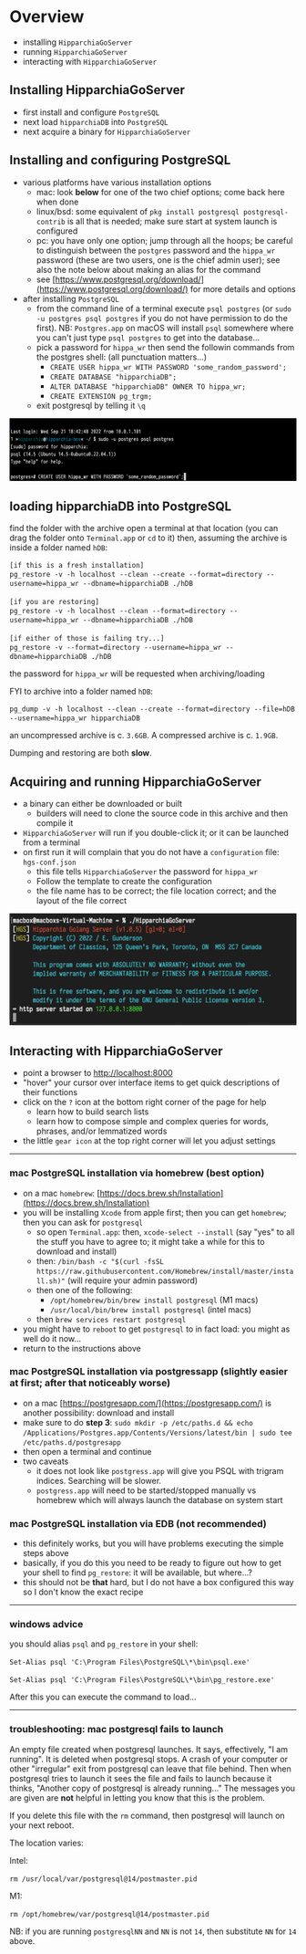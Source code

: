 # Overview

- installing `HipparchiaGoServer` 
- running `HipparchiaGoServer`
- interacting with `HipparchiaGoServer`

## Installing HipparchiaGoServer

- first install and configure `PostgreSQL`
- next load `hipparchiaDB` into `PostgreSQL`
- next acquire a binary for `HipparchiaGoServer`

## Installing and configuring PostgreSQL 

- various platforms have various installation options
  - mac: look **below** for one of the two chief options; come back here when done
  - linux/bsd: some equivalent of `pkg install postgresql postgresql-contrib` is all that is needed; make sure start at system launch is configured
  - pc: you have only one option; jump through all the hoops; be careful to distinguish between the `postgres` password and the `hippa_wr` password (these are two users, one is the chief admin user); see also the note below about making an alias for the command
  - see [https://www.postgresql.org/download/](https://www.postgresql.org/download/) for more details and options
 - after installing `PostgreSQL`
   - from the command line of a terminal execute `psql postgres` (or `sudo -u postgres psql postgres` if you do not have permission to do the first). NB: `Postgres.app` on macOS will install `psql` somewhere where you can't just type `psql postgres` to get into the database...
   - pick a password for `hippa_wr` then send the followin commands from the postgres shell: (all punctuation matters...)
       - `CREATE USER hippa_wr WITH PASSWORD 'some_random_password';`
       - `CREATE DATABASE "hipparchiaDB";`
       - `ALTER DATABASE "hipparchiaDB" OWNER TO hippa_wr;`
       - `CREATE EXTENSION pg_trgm;`
   - exit postgresql by telling it `\q`

![psql](gitimg/postreslogin.png)

## loading hipparchiaDB into PostgreSQL

find the folder with the archive
open a terminal at that location (you can drag the folder onto `Terminal.app` or `cd` to it)
then, assuming the archive is inside a folder named `hDB`:
```
[if this is a fresh installation]
pg_restore -v -h localhost --clean --create --format=directory --username=hippa_wr --dbname=hipparchiaDB ./hDB

[if you are restoring]
pg_restore -v -h localhost --clean --format=directory --username=hippa_wr --dbname=hipparchiaDB ./hDB

[if either of those is failing try...]
pg_restore -v --format=directory --username=hippa_wr --dbname=hipparchiaDB ./hDB

```
the password for `hippa_wr` will be requested when archiving/loading

FYI to archive into a folder named `hDB`:
```
pg_dump -v -h localhost --clean --create --format=directory --file=hDB --username=hippa_wr hipparchiaDB
```

an uncompressed archive is c. `3.6GB`. A compressed archive is c. `1.9GB`.

Dumping and restoring are both **slow**. 

## Acquiring and running HipparchiaGoServer

- a binary can either be downloaded or built
  - builders will need to clone the source code in this archive and then compile it
- `HipparchiaGoServer` will run if you double-click it; or it can be launched from a terminal
- on first run it will complain that you do not have a `configuration` file: `hgs-conf.json`
  - this file tells `HipparchiaGoServer` the password for `hippa_wr`
  - Follow the template to create the configuration
  - the file name has to be correct; the file location correct; and the layout of the file correct
  
![launch](gitimg/launch.png)


## Interacting with HipparchiaGoServer

- point a browser to [http://localhost:8000](http://localhost:8000)
- "hover" your cursor over interface items to get quick descriptions of their functions
- click on the `?` icon at the bottom right corner of the page for help
  - learn how to build search lists
  - learn how to compose simple and complex queries for words, phrases, and/or lemmatized words
- the little `gear icon` at the top right corner will let you adjust settings

---

### mac PostgreSQL installation via homebrew (best option)

- on a mac `homebrew`: [https://docs.brew.sh/Installation](https://docs.brew.sh/Installation)
- you will be installing `Xcode` from apple first; then you can get `homebrew`; then you can ask for `postgresql`
    - so open `Terminal.app`: then, `xcode-select --install` (say "yes" to all the stuff you have to agree to; it might take a while for this to download and install)
    - then: `/bin/bash -c "$(curl -fsSL https://raw.githubusercontent.com/Homebrew/install/master/install.sh)"` (will require your admin password)
    - then one of the following:
        - `/opt/homebrew/bin/brew install postgresql` (M1 macs)
        - `/usr/local/bin/brew install postgresql` (intel macs)
    - then `brew services restart postgresql`
- you might have to `reboot` to get `postgresql` to in fact load: you might as well do it now...
- return to the instructions above

### mac PostgreSQL installation via postgressapp (slightly easier at first; after that noticeably worse)

- on a mac [https://postgresapp.com/](https://postgresapp.com/) is another possibility: download and install
- make sure to do **step 3**: `sudo mkdir -p /etc/paths.d &&
  echo /Applications/Postgres.app/Contents/Versions/latest/bin | sudo tee /etc/paths.d/postgresapp`
- then open a terminal and continue
- two caveats
  - it does not look like `postgress.app` will give you PSQL with trigram indices. Searching will be slower.
  - `postgress.app` will need to be started/stopped manually vs homebrew which will always launch the database on system start

### mac PostgreSQL installation via EDB (not recommended)

- this definitely works, but you will have problems executing the simple steps above
- basically, if you do this you need to be ready to figure out how to get your shell to find `pg_restore`: it will be available, but where...?
- this should not be **that** hard, but I do not have a box configured this way so I don't know the exact recipe

---

### windows advice

you should alias `psql` and `pg_restore` in your shell:

`Set-Alias psql 'C:\Program Files\PostgreSQL\*\bin\psql.exe'`

`Set-Alias psql 'C:\Program Files\PostgreSQL\*\bin\pg_restore.exe'`

After this you can execute the command to load...

---

### troubleshooting: mac postgresql fails to launch

An empty file created when postgresql launches. It says, effectively, "I am running". 
It is deleted when postgresql stops. 
A crash of your computer or other "irregular" exit from postgresql can leave that file behind. 
Then when postgresql tries to launch it sees the file and fails to launch because it thinks, 
"Another copy of postgresql is already running..." The messages you are given are **not** helpful
in letting you know that this is the problem.

If you delete this file with the `rm` command, then postgresql will launch on your next reboot.

The location varies:

Intel:

`rm /usr/local/var/postgresql@14/postmaster.pid`

M1:

`rm /opt/homebrew/var/postgresql@14/postmaster.pid`

NB: if you are running `postgresqlNN` and `NN` is not `14`, then substitute `NN` for `14` above.  

